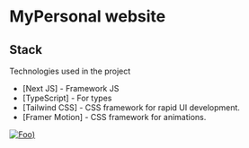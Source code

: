 # MyPersonal website 

## Stack

Technologies used in the project

- [Next JS] - Framework JS
- [TypeScript] - For types
- [Tailwind CSS] -  CSS framework for rapid UI development.
- [Framer Motion] -  CSS framework for animations.

<a href="http://google.com.au/" rel="some text">![Foo](https://i.imgur.com/6ky4Umq.png))</a>
